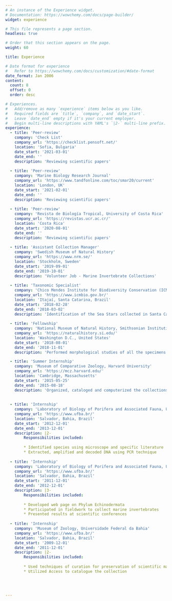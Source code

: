 ```yaml
---
# An instance of the Experience widget.
# Documentation: https://wowchemy.com/docs/page-builder/
widget: experience

# This file represents a page section.
headless: true

# Order that this section appears on the page.
weight: 60

title: Experience

# Date format for experience
#   Refer to https://wowchemy.com/docs/customization/#date-format
date_format: Jan 2006
content:
  count: 8
  offset: 0
  order: desc

# Experiences.
#   Add/remove as many `experience` items below as you like.
#   Required fields are `title`, `company`, and `date_start`.
#   Leave `date_end` empty if it's your current employer.
#   Begin multi-line descriptions with YAML's `|2-` multi-line prefix.
experience:
  - title: 'Peer-review'
    company: 'Check List'
    company_url: 'https://checklist.pensoft.net/'
    location: 'Sofia, Bulgaria'
    date_start: '2021-03-01'
    date_end: ''
    description: 'Reviewing scientific papers'
    
  - title: 'Peer-review'
    company: 'Marine Biology Research Journal'
    company_url: 'https://www.tandfonline.com/toc/smar20/current'
    location: 'London, UK'
    date_start: '2021-02-01'
    date_end: ''
    description: 'Reviewing scientific papers'
    
  - title: 'Peer-review'
    company: 'Revista de Biología Tropical, University of Costa Rica'
    company_url: 'https://revistas.ucr.ac.cr/'
    location: 'Costa Rica'
    date_start: '2020-08-01'
    date_end: ''
    description: 'Reviewing scientific papers'
    
  - title: 'Assistant Collection Manager'
    company: 'Swedish Museum of Natural History'
    company_url: 'https://www.nrm.se/'
    location: 'Stockholm, Sweden'
    date_start: '2019-09-01'
    date_end: '2019-10-01'
    description: 'Volunteer Job - Marine Invertebrate Collections'
    
  - title: 'Taxonomic Specialist'
    company: 'Chico Mendes Institute for Biodiversity Conservation (ICMBio)'
    company_url: 'https://www.icmbio.gov.br/'
    location: 'Itajaí, Santa Catarina, Brazil'
    date_start: '2018-02-28'
    date_end: '2018-03-02'
    description: 'Identification of the Sea Stars collected in Santa Catarina, Brazil'
    
  - title: 'Fellowship'
    company: 'National Museum of Natural History, Smithsonian Institution'
    company_url: 'https://naturalhistory.si.edu/'
    location: 'Washington D.C., United States'
    date_start: '2018-08-01'
    date_end: '2018-11-01'
    description: 'Performed morphological studies of all the specimens of _Narcissia_ Gray, 1840'

  - title: 'Summer Internship'
    company: 'Museum of Comparative Zoology, Harvard University'
    company_url: 'https://mcz.harvard.edu/'
    location: 'Cambridge, Massachusetts'
    date_start: '2015-05-25'
    date_end: '2015-08-18'
    description: 'Organized, cataloged and computerized the collections of invertebrates'
    
    
  - title: 'Internship'
    company: 'Laboratory of Biology of Porifera and Associated Fauna, Universidade Federal da Bahia'
    company_url: 'https://www.ufba.br/'
    location: 'Salvador, Bahia, Brazil'
    date_start: '2012-12-01'
    date_end: '2013-12-01'
    description: |2-
        Responsibilities included:
        
        * Identified species using microscope and specific literature
        * Extracted, amplified and decoded DNA using PCR technique
 
  - title: 'Internship'
    company: 'Laboratory of Biology of Porifera and Associated Fauna, Universidade Federal da Bahia'
    company_url: 'https://www.ufba.br/'
    location: 'Salvador, Bahia, Brazil'
    date_start: '2011-12-01'
    date_end: '2012-12-01'
    description: |3-
        Responsibilities included:
        
        * Developed web page on Phylum Echinodermata
        * Participated in fieldwork to collect marine invertebrates
        * Presented results at scientific conferences
        
  - title: 'Internship'
    company: 'Museum of Zoology, Universidade Federal da Bahia'
    company_url: 'https://www.ufba.br/'
    location: 'Salvador, Bahia, Brazil'
    date_start: '2009-12-01'
    date_end: '2011-12-01'
    description: |2-
        Responsibilities included:
        
        * Used techniques of curation for preservation of scientific material
        * Utilized Access to catalogue the collection
        
        
     
    
---
```

